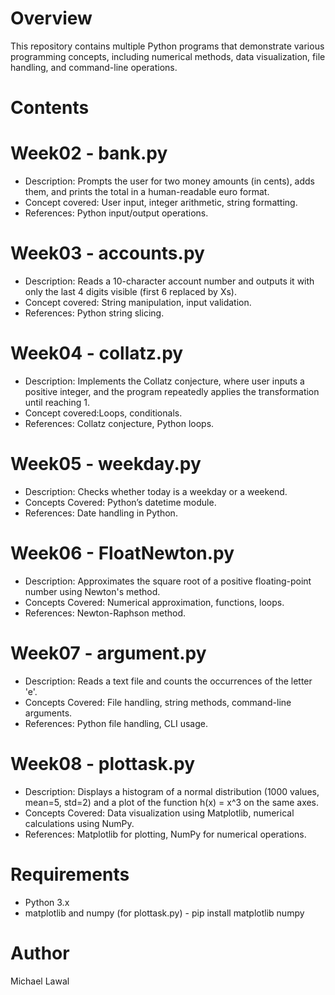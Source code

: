 # Overview
This repository contains multiple Python programs that demonstrate various programming concepts, including numerical methods, data visualization, file handling, and command-line operations.

# Contents

# Week02 - bank.py
- Description: Prompts the user for two money amounts (in cents), adds them, and prints the total in a human-readable euro format.
- Concept covered: User input, integer arithmetic, string formatting.
- References: Python input/output operations.

# Week03 - accounts.py
- Description: Reads a 10-character account number and outputs it with only the last 4 digits visible (first 6 replaced by Xs).
- Concept covered: String manipulation, input validation.
- References: Python string slicing.

# Week04 - collatz.py
- Description: Implements the Collatz conjecture, where user inputs a positive integer, and the program repeatedly applies the transformation until reaching 1.
- Concept covered:Loops, conditionals.
- References: Collatz conjecture, Python loops.

# Week05 - weekday.py
- Description: Checks whether today is a weekday or a weekend.
- Concepts Covered: Python’s datetime module.
- References: Date handling in Python.

# Week06 - FloatNewton.py
- Description: Approximates the square root of a positive floating-point number using Newton's method.
- Concepts Covered: Numerical approximation, functions, loops.
- References: Newton-Raphson method.

# Week07 - argument.py
- Description: Reads a text file and counts the occurrences of the letter 'e'.
- Concepts Covered: File handling, string methods, command-line arguments.
- References: Python file handling, CLI usage.

# Week08 - plottask.py
- Description: Displays a histogram of a normal distribution (1000 values, mean=5, std=2) and a plot of the function h(x) = x^3 on the same axes.
- Concepts Covered: Data visualization using Matplotlib, numerical calculations using NumPy.
- References: Matplotlib for plotting, NumPy for numerical operations.

# Requirements
- Python 3.x
- matplotlib and numpy (for plottask.py) - pip install matplotlib numpy

# Author
Michael Lawal








